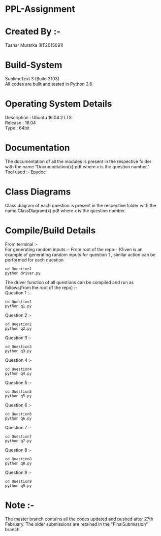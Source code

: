 # PPL-Assignment

# Created By :-  
Tushar Murarka (IIT2015091)  

# Build-System
SublimeText 3 (Build 3103)  
All codes are built and tested in Python 3.6

# Operating System Details  
Description : Ubuntu 16.04.2 LTS  
Release : 16.04  
Type : 64bit  

# Documentation
The documentation of all the modules is present in the respective folder with the name "Documnetation(x).pdf where x is the question number."  
Tool used :- Epydoc

# Class Diagrams
Class diagram of each question is present in the respective folder with the name ClassDiagram(x).pdf where x is the question number.

# Compile/Build Details   
From terminal :-    
For generating random inputs :-
From root of the repo:- (Given is an example of generating random inputs for question 1 , similar action can be performed for each question
```
cd Question1
python driver.py  
```

The driver function of all questions can be compiled and run as follows(from the root of the repo) :-   
Question 1 :- 
```
cd Question1
python q1.py  
```
Question 2 :- 
```
cd Question2
python q2.py  
```
Question 3 :- 
```
cd Question3
python q3.py  
```
Question 4 :- 
```
cd Question4
python q4.py  
```
Question 5 :- 
```
cd Question5
python q5.py  
```
Question 6 :- 
```
cd Question6
python q6.py  
```
Question 7 :- 
```
cd Question7
python q7.py  
```
Question 8 :- 
```
cd Question8
python q8.py  
```
Question 9 :- 
```
cd Question9
python q9.py  
```
# Note :-
The master branch contains all the codes updated and pushed after 27th February. The older submissions are retained in the "FinalSubmission" branch.
